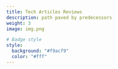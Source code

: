```yaml
---
title: Tech Articles Reviews
description: path paved by predecessors
weight: 3
image: img.png

# Badge style
style:
  background: "#f9acf9"
  color: "#fff"
---
```

